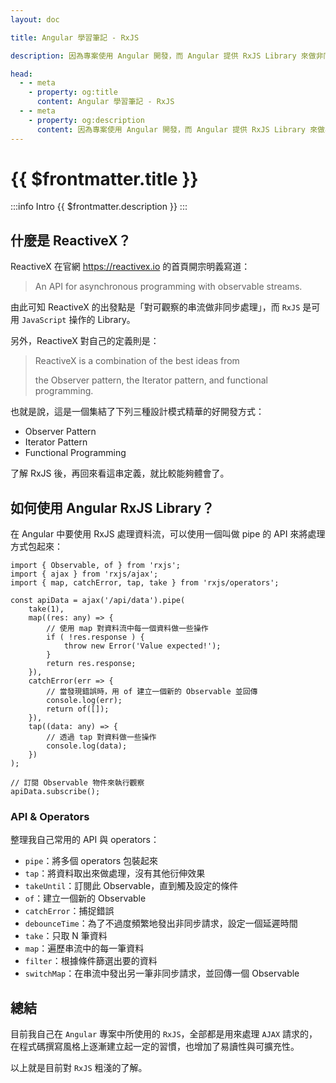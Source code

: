 ```yaml
---
layout: doc

title: Angular 學習筆記 - RxJS

description: 因為專案使用 Angular 開發，而 Angular 提供 RxJS Library 來做非同步請求的管理，身為一個前端工程師，為了讓程式碼更精簡好讀（也為了看起來更厲害），認真了解 RxJS 絕對是必要的。

head:
  - - meta
    - property: og:title
      content: Angular 學習筆記 - RxJS
  - - meta
    - property: og:description
      content: 因為專案使用 Angular 開發，而 Angular 提供 RxJS Library 來做非同步請求的管理，身為一個前端工程師，為了讓程式碼更精簡好讀（也為了看起來更厲害），認真了解 RxJS 絕對是必要的。
---
```


# {{ $frontmatter.title }}

:::info Intro
{{ $frontmatter.description }}
:::

## 什麼是 ReactiveX？

ReactiveX 在官網 https://reactivex.io 的首頁開宗明義寫道：

> An API for asynchronous programming with observable streams.

由此可知 ReactiveX 的出發點是「對可觀察的串流做非同步處理」，而 `RxJS` 是可用 `JavaScript` 操作的 Library。

另外，ReactiveX 對自己的定義則是：

> ReactiveX is a combination of the best ideas from
>
> the Observer pattern, the Iterator pattern, and functional programming.

也就是說，這是一個集結了下列三種設計模式精華的好開發方式：

- Observer Pattern
- Iterator Pattern
- Functional Programming

了解 RxJS 後，再回來看這串定義，就比較能夠體會了。

## 如何使用 Angular RxJS Library？

在 Angular 中要使用 RxJS 處理資料流，可以使用一個叫做 pipe 的 API 來將處理方式包起來：

```js:line-numbers
import { Observable, of } from 'rxjs';
import { ajax } from 'rxjs/ajax';
import { map, catchError, tap, take } from 'rxjs/operators';

const apiData = ajax('/api/data').pipe(
    take(1),
    map((res: any) => {
        // 使用 map 對資料流中每一個資料做一些操作
        if ( !res.response ) {
            throw new Error('Value expected!');
        }
        return res.response;
    }),
    catchError(err => {
        // 當發現錯誤時，用 of 建立一個新的 Observable 並回傳
        console.log(err);
        return of([]);
    }),
    tap((data: any) => {
        // 透過 tap 對資料做一些操作
        console.log(data);
    })
);

// 訂閱 Observable 物件來執行觀察
apiData.subscribe();
```

### API & Operators

整理我自己常用的 API 與 operators：

- `pipe`：將多個 operators 包裝起來
- `tap`：將資料取出來做處理，沒有其他衍伸效果
- `takeUntil`：訂閱此 Observable，直到觸及設定的條件
- `of`：建立一個新的 Observable
- `catchError`：捕捉錯誤
- `debounceTime`：為了不過度頻繁地發出非同步請求，設定一個延遲時間
- `take`：只取 N 筆資料
- `map`：遍歷串流中的每一筆資料
- `filter`：根據條件篩選出要的資料
- `switchMap`：在串流中發出另一筆非同步請求，並回傳一個 Observable

## 總結

目前我自己在 `Angular` 專案中所使用的 `RxJS`，全部都是用來處理 `AJAX` 請求的，在程式碼撰寫風格上逐漸建立起一定的習慣，也增加了易讀性與可擴充性。

以上就是目前對 `RxJS` 粗淺的了解。
